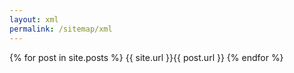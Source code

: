```yaml
---
layout: xml
permalink: /sitemap/xml
---
```

<urlset xmlns="http://www.sitemaps.org/schemas/sitemap/0.9"> 
	{% for post in site.posts %}
  <url>
    <loc>{{ site.url }}{{ post.url }}</loc> 
  </url>
  {% endfor %}
</urlset>